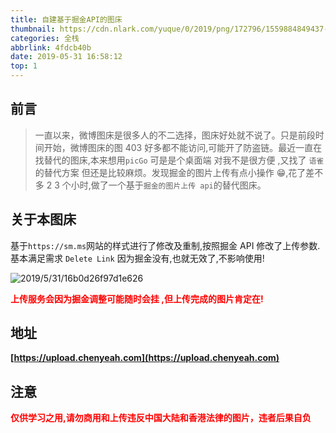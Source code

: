 ```yaml
---
title: 自建基于掘金API的图床
thumbnail: https://cdn.nlark.com/yuque/0/2019/png/172796/1559884849437-assets/web-upload/8c166c77-1c7d-4055-8d0f-27eca0fac44d.png
categories: 全栈
abbrlink: 4fdcb40b
date: 2019-05-31 16:58:12
top: 1
---
```


## 前言

> 一直以来，微博图床是很多人的不二选择，图床好处就不说了。只是前段时间开始，微博图床的图 403 好多都不能访问,可能开了防盗链。最近一直在找替代的图床,本来想用`picGo` 可是是个桌面端 对我不是很方便 ,又找了 `语雀` 的替代方案 但还是比较麻烦。发现掘金的图片上传有点小操作 😁,花了差不多 2 3 个小时,做了一个基于`掘金的图片上传 api`的替代图床。

## 关于本图床

基于`https://sm.ms`网站的样式进行了修改及重制,按照掘金 API 修改了上传参数.基本满足需求 `Delete Link` 因为掘金没有,也就无效了,不影响使用!

![2019/5/31/16b0d26f97d1e626](https://cdn.nlark.com/yuque/0/2019/png/172796/1559884849570-assets/web-upload/b63d02ee-6ed6-4a0a-b3fc-69fb9578ae13.png)

<strong style="color:red">上传服务会因为掘金调整可能随时会挂 ,但上传完成的图片肯定在!</strong>

## 地址

**[https://upload.chenyeah.com](https://upload.chenyeah.com)**

## 注意

<strong style="color:red">仅供学习之用,请勿商用和上传违反中国大陆和香港法律的图片，违者后果自负</strong>
